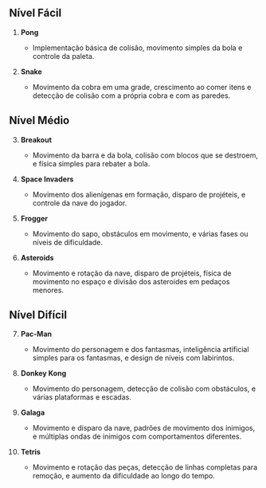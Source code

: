 ## Nível Fácil

1. **Pong**
   - Implementação básica de colisão, movimento simples da bola e controle da paleta.

2. **Snake**
   - Movimento da cobra em uma grade, crescimento ao comer itens e detecção de colisão com a própria cobra e com as paredes.

## Nível Médio

3. **Breakout**
   - Movimento da barra e da bola, colisão com blocos que se destroem, e física simples para rebater a bola.

4. **Space Invaders**
   - Movimento dos alienígenas em formação, disparo de projéteis, e controle da nave do jogador.

5. **Frogger**
   - Movimento do sapo, obstáculos em movimento, e várias fases ou níveis de dificuldade.

6. **Asteroids**
   - Movimento e rotação da nave, disparo de projéteis, física de movimento no espaço e divisão dos asteroides em pedaços menores.

## Nível Difícil

7. **Pac-Man**
   - Movimento do personagem e dos fantasmas, inteligência artificial simples para os fantasmas, e design de níveis com labirintos.

8. **Donkey Kong**
   - Movimento do personagem, detecção de colisão com obstáculos, e várias plataformas e escadas.

9. **Galaga**
   - Movimento e disparo da nave, padrões de movimento dos inimigos, e múltiplas ondas de inimigos com comportamentos diferentes.

10. **Tetris**
    - Movimento e rotação das peças, detecção de linhas completas para remoção, e aumento da dificuldade ao longo do tempo.
